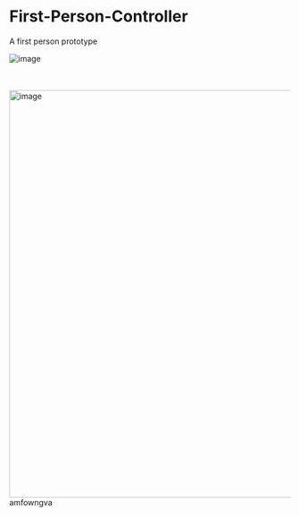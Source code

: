 # First-Person-Controller
A first person prototype

![image](https://github.com/JNetoGH/First-Person-Controller/assets/24737993/784bf7b5-1d2b-442d-98d5-aa93e700e4fe)

<br>
<br>

<img width="729" alt="image" src="https://github.com/JNetoGH/First-Person-Controller/assets/24737993/21286935-0a4d-41f6-a5ae-032525faa431">
amfowngva